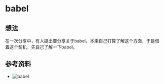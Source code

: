 # babel
## 想法
在一次分享中，有人提出要分享关于babel，本来自己打算了解这个方面，于是借着这个契机，先自己了解一下babel。

## 参考资料
- ![babel][url-babel]


<!-- 参考资料 -->
[url-babel]:https://github.com/babel/babel